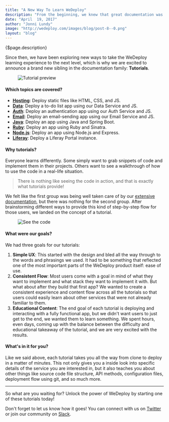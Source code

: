 ```yaml
---
title: "A New Way To Learn WeDeploy"
description: "From the beginning, we knew that great documentation was crucial to successfully sharing WeDeploy with the world."
date: "April  19, 2017"
author: "Jonni Lundy"
image: "http://wedeploy.com/images/blog/post-8--0.png"
layout: "blog"
---
```


<article>

{$page.description}

Since then, we have been exploring new ways to take the WeDeploy learning experience to the next level, which is why we are excited to announce a brand new sibling in the documentation family: **Tutorials**.

<figure>
	<img src="../images/blog/post-8--0.png" alt="Tutorial preview">
</figure>

#### Which topics are covered?

- **<a target="_blank" href="/tutorials/hosting/">Hosting</a>**: Deploy static files like HTML, CSS, and JS.
- **<a target="_blank" href="/tutorials/data-web/">Data</a>**: Deploy a to-do list app using our Data Service and JS.
- **<a target="_blank" href="/tutorials/auth-web/">Auth</a>**: Deploy an authentication app using our Auth Service and JS.
- **<a target="_blank" href="/tutorials/email-web/">Email</a>**: Deploy an email-sending app using our Email Service and JS.
- **<a target="_blank" href="/tutorials/java/">Java</a>**: Deploy an app using Java and Spring Boot.
- **<a target="_blank" href="/tutorials/ruby/">Ruby</a>**: Deploy an app using Ruby and Sinatra.
- **<a target="_blank" href="/tutorials/nodejs/">Node.js</a>**: Deploy an app using Node.js and Express.
- **<a target="_blank" href="/tutorials/liferay/">Liferay</a>**: Deploy a Liferay Portal instance.

#### Why tutorials?

Everyone learns differently. Some simply want to grab snippets of code and implement them in their projects. Others want to see a walkthrough of how to use the code in a real-life situation. 

> There is nothing like seeing the code in action, and that is exactly what tutorials provide!

We felt like the first group was being well taken care of by our [extensive documentation](/docs/), but there was nothing for the second group. After brainstorming different ways to provide this kind of step-by-step flow for those users, we landed on the concept of a tutorial.


<figure>
	<img src="../images/blog/post-8--1.png" alt="See the code">
</figure>

#### What were our goals?

We had three goals for our tutorials:
1. **Simple UX**: This started with the design and bled all the way through to the words and phrasings we used. It had to be something that reflected one of the most important parts of the WeDeploy product itself: ease of use.
2. **Consistent Flow**: Most users come with a goal in mind of what they want to implement and what stack they want to implement it with. But what about after they build that first app? We wanted to create a consistent experience and content flow across all the tutorials so that users could easily learn about other services that were not already familiar to them.
3. **Educational Content**: The end goal of each tutorial is deploying and interacting with a fully functional app, but we didn't want users to just get to the end, we wanted them to learn something. We spent hours, even days, coming up with the balance between the difficulty and educational takeaway of the tutorial, and we are very excited with the results.

#### What's in it for you?

Like we said above, each tutorial takes you all the way from clone to deploy in a matter of minutes. This not only gives you a inside look into specific details of the service you are interested in, but it also teaches you about other things like source code file structure, API methods, configuration files, deployment flow using git, and so much more.

---

So what are you waiting for? Unlock the power of WeDeploy by starting one of these tutorials today!

Don't forget to let us know how it goes! You can connect with us on [Twitter](https://twitter.com/wedeploy) or join our community on [Slack](http://chat.wedeploy.com).

</article>
